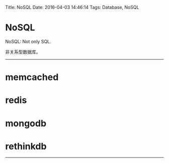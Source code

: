 Title: NoSQL
Date: 2016-04-03 14:46:14
Tags: Database, NoSQL



# NoSQL

NoSQL: Not only SQL.

非关系型数据库。

***

# memcached

# redis

# mongodb

# rethinkdb

***
